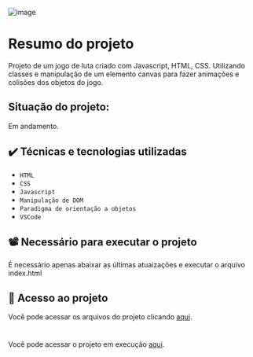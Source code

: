 ![image](https://user-images.githubusercontent.com/78986028/164538508-73dccb82-5a22-44c3-b2a8-5abd8b0c3110.png)


# Resumo do projeto
Projeto de um jogo de luta criado com Javascript, HTML, CSS. Utilizando classes e manipulação de um elemento canvas para fazer animações e colisões dos objetos do jogo.
</br> <h2>Situação do projeto: </h2>Em andamento.

## ✔️ Técnicas e tecnologias utilizadas

- ``HTML``
- ``CSS``
- ``Javascript``
- ``Manipulação de DOM``
- ``Paradigma de orientação a objetos``
- ``VSCode``

## 📽️ Necessário para executar o projeto
É necessário apenas abaixar as últimas atuaizações e executar o arquivo index.html

## 📁 Acesso ao projeto
Você pode acessar os arquivos do projeto clicando [aqui](https://github.com/Theuraim/fighting-game).
#
Você pode acessar o projeto em execução [aqui](https://fightin-game.netlify.app/).
